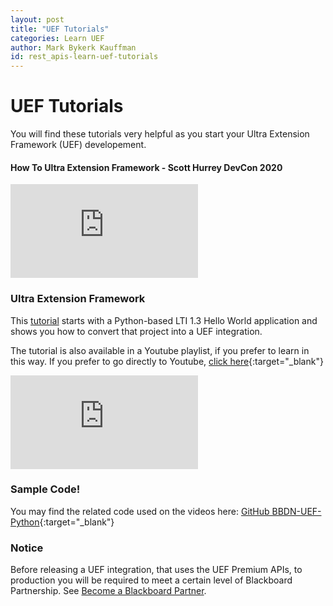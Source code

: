 ```yaml
---
layout: post
title: "UEF Tutorials"
categories: Learn UEF
author: Mark Bykerk Kauffman
id: rest_apis-learn-uef-tutorials
---
```


# UEF Tutorials

You will find these tutorials very helpful as you start your Ultra Extension Framework (UEF) developement.

#### How To Ultra Extension Framework - Scott Hurrey DevCon 2020

<iframe class="embed-video" src="https://bbdemo.hosted.panopto.com/Panopto/Pages/Viewer.aspx?id=fc63a1ab-ea88-4c79-8ca7-abf70124b035" frameborder="0" allow="accelerometer; clipboard-write; encrypted-media; gyroscope; picture-in-picture" allowfullscreen></iframe>

### Ultra Extension Framework

This [tutorial](/learn/uef/lti-to-uef-tutorial) starts with a Python-based LTI 1.3 Hello World application and shows you how to convert that project into a UEF integration.

The tutorial is also available in a Youtube playlist, if you prefer to learn in this way. If you prefer to go directly to Youtube, [click here](https://www.youtube.com/watch?v=Mp9tFpultaQ&list=PLbewGw29xjRa2ZQ7gs3CgisvBVvyuKhsR&ab_channel=ScottHurrey){:target="\_blank"}

<iframe class="embed-video" src="https://www.youtube.com/embed/videoseries?list=PLbewGw29xjRa2ZQ7gs3CgisvBVvyuKhsR" frameborder="0" allow="accelerometer; clipboard-write; encrypted-media; gyroscope; picture-in-picture" allowfullscreen></iframe>

### Sample Code!

You may find the related code used on the videos here: [GitHub BBDN-UEF-Python](https://github.com/blackboard/BBDN-UEF-Python){:target="\_blank"}

### Notice

Before releasing a UEF integration, that uses the UEF Premium APIs, to production you will be required to meet a certain level of Blackboard Partnership. See [Become a Blackboard Partner](/partners/become-a-partner.html).
